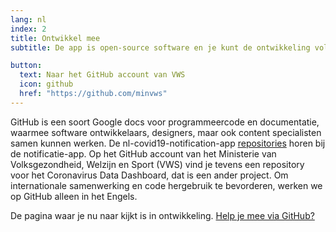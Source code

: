 ```yaml
---
lang: nl
index: 2
title: Ontwikkel mee
subtitle: De app is open-source software en je kunt de ontwikkeling volgen op GitHub.

button:
  text: Naar het GitHub account van VWS
  icon: github
  href: "https://github.com/minvws"
---
```

GitHub is een soort Google docs voor programmeercode en documentatie, waarmee software ontwikkelaars, designers, maar ook content specialisten samen kunnen werken. De nl-covid19-notification-app [repositories](https://nl.wikipedia.org/wiki/Pakketbron) horen bij de notificatie-app. Op het GitHub account van het Ministerie van Volksgezondheid, Welzijn en Sport (VWS) vind je tevens een repository voor het Coronavirus Data Dashboard, dat is een ander project.
Om internationale samenwerking en code hergebruik te bevorderen, werken we op GitHub alleen in het Engels.

De pagina waar je nu naar kijkt is in ontwikkeling. [Help je mee via GitHub?](https://github.com/minvws/nl-covid19-notification-app-community-website)
